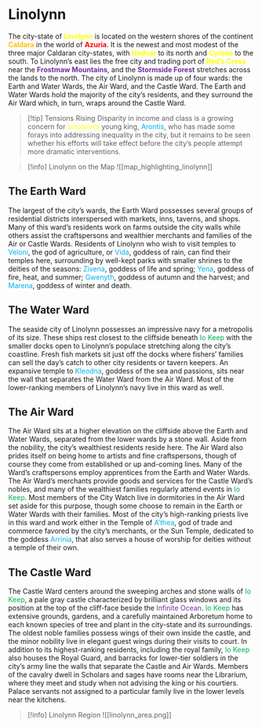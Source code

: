 # Linolynn

The city-state of **<font color="#ffff00">Linolynn</font>** is located on the western shores of the continent **<font color="#ffc000">Caldara</font>** in the world of **<font color="#ff0000">Azuria</font>**. It is the newest and most modest of the three major Caldaran city-states, with **<font color="#ffff00">Hadvar</font>** to its north and **<font color="#ffff00">Cyrinia</font>** to the south. To Linolynn’s east lies the free city and trading port of **<font color="#ffff00">Red’s Cross</font>** near the **<font color="#7030a0">Frostmaw Mountains</font>**, and the **<font color="#7030a0">Stormside Forest</font>** stretches across the lands to the north. The city of Linolynn is made up of four wards: the Earth and Water Wards, the Air Ward, and the Castle Ward. The Earth and Water Wards hold the majority of the city’s residents, and they surround the Air Ward which, in turn, wraps around the Castle Ward. 

> [!tip] Tensions Rising
> Disparity in income and class is a growing concern for <font color="#ffff00">Linolynn’s</font> young king, <font color="#00b0f0">Arontis</font>, who has made some forays into addressing inequality in the city, but it remains to be seen whether his efforts will take effect before the city’s people attempt more dramatic interventions.

>[!info] Linolynn on the Map
![[map_highlighting_linolynn]]
## The Earth Ward
The largest of the city’s wards, the Earth Ward possesses several groups of residential districts interspersed with markets, inns, taverns, and shops. Many of this ward’s residents work on farms outside the city walls while others assist the craftspersons and wealthier merchants and families of the Air or Castle Wards. Residents of Linolynn who wish to visit temples to <font color="#00b0f0">Veloni</font>, the god of agriculture, or <font color="#00b0f0">Vida</font>, goddess of rain, can find their temples here, surrounding by well-kept parks with smaller shrines to the deities of the seasons: <font color="#00b0f0">Zivena</font>, goddess of life and spring; <font color="#00b0f0">Yena</font>, goddess of fire, heat, and summer; <font color="#00b0f0">Gwenyth</font>, goddess of autumn and the harvest; and <font color="#00b0f0">Marena</font>, goddess of winter and death.
## The Water Ward
The seaside city of Linolynn possesses an impressive navy for a metropolis of its size. These ships rest closest to the cliffside beneath <font color="#00b050">Io Keep</font> with the smaller docks open to Linolynn’s populace stretching along the city’s coastline. Fresh fish markets sit just off the docks where fishers’ families can sell the day’s catch to other city residents or tavern keepers. An expansive temple to <font color="#00b0f0">Kleodna</font>, goddess of the sea and passions, sits near the wall that separates the Water Ward from the Air Ward. Most of the lower-ranking members of Linolynn’s navy live in this ward as well.
## The Air Ward
The Air Ward sits at a higher elevation on the cliffside above the Earth and Water Wards, separated from the lower wards by a stone wall. Aside from the nobility, the city’s wealthiest residents reside here. The Air Ward also prides itself on being home to artists and fine craftspersons, though of course they come from established or up and-coming lines. Many of the Ward’s craftspersons employ apprentices from the Earth and Water Wards. The Air Ward’s merchants provide goods and services for the Castle Ward’s nobles, and many of the wealthiest families regularly attend events in <font color="#00b050">Io Keep</font>. Most members of the City Watch live in dormitories in the Air Ward set aside for this purpose, though some choose to remain in the Earth or Water Wards with their families. Most of the city’s high-ranking priests live in this ward and work either in the Temple of <font color="#00b0f0">A’thea</font>, god of trade and commerce favored by the city’s merchants, or the Sun Temple, dedicated to the goddess <font color="#00b0f0">Arrinia</font>, that also serves a house of worship for deities without a temple of their own.
## The Castle Ward
The Castle Ward centers around the sweeping arches and stone walls of <font color="#00b050">Io Keep</font>, a pale gray castle characterized by brilliant glass windows and its position at the top of the cliff-face beside the <font color="#7030a0">Infinite Ocean</font>. <font color="#00b050">Io Keep</font> has extensive grounds, gardens, and a carefully maintained Arboretum home to each known species of tree and plant in the city-state and its surroundings. The oldest noble families possess wings of their own inside the castle, and the minor nobility live in elegant guest wings during their visits to court. In addition to its highest-ranking residents, including the royal family, <font color="#00b050">Io Keep</font> also houses the Royal Guard, and barracks for lower-tier soldiers in the city’s army line the walls that separate the Castle and Air Wards. Members of the cavalry dwell in Scholars and sages have rooms near the Librarium, where they meet and study when not advising the king or his courtiers. Palace servants not assigned to a particular family live in the lower levels near the kitchens.

>[!info] Linolynn Region
>![[linolynn_area.png]]
>